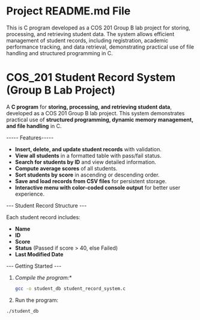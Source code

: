 # Project README.md File
This is C program developed as a COS 201 Group B lab project for storing, processing, and retrieving student data. The system allows efficient management of student records, including registration, academic performance tracking, and data retrieval, demonstrating practical use of file handling and structured programming in C.

# COS_201 Student Record System (Group B Lab Project)

A **C program** for **storing, processing, and retrieving student data**, developed as a COS 201 Group B lab project. This system demonstrates practical use of **structured programming, dynamic memory management, and file handling** in C.  

----- Features-----

- **Insert, delete, and update student records** with validation.
- **View all students** in a formatted table with pass/fail status.
- **Search for students by ID** and view detailed information.
- **Compute average scores** of all students.
- **Sort students by score** in ascending or descending order.
- **Save and load records from CSV files** for persistent storage.
- **Interactive menu with color-coded console output** for better user experience.

--- Student Record Structure ---

Each student record includes:

- **Name**  
- **ID**  
- **Score**  
- **Status** (Passed if score > 40, else Failed)  
- **Last Modified Date**

--- Getting Started ---

1. *Compile the program:**  
   ```bash
   gcc -o student_db student_record_system.c
2. Run the program:
```bash
./student_db


